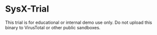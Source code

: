 # SysX-Trial
This trial is for educational or internal demo use only. Do not upload this binary to VirusTotal or other public sandboxes.
